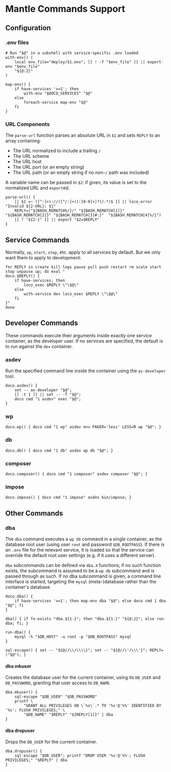 # Mantle Commands Support

## Configuration

### .env files


```shell
# Run "$@" in a subshell with service-specific .env loaded
with-env() (
    local env_file="deploy/$1.env"; [[ ! -f "$env_file" ]] || export-env "$env_file"
    "${@:2}"
)

map-env() {
    if have-services '==1'; then
        with-env "$DOCO_SERVICES" "$@"
    else
        foreach-service map-env "$@"
    fi
}
```

### URL Components

The `parse-url` function parses an absolute URL in `$1` and sets `REPLY` to an array containing:

* The URL normalized to include a trailing `/`
* The URL scheme
* The URL host
* The URL port (or an empty string)
* The URL path (or an empty string if no non-`/` path was included)

A variable name can be passed in `$2`: if given, its value is set to the normalized URL and `export`ed.

```shell
parse-url() {
    [[ $1 =~ ([^:]+)://([^/:]+)(:[0-9]+)?(/.*)$ ]] || loco_error "Invalid ${2-URL}: $1"
    REPLY=("${BASH_REMATCH%/}/" "${BASH_REMATCH[1]}" "${BASH_REMATCH[2]}" "${BASH_REMATCH[3]#:}"  "${BASH_REMATCH[4]%/}")
    [[ ! "${2-}" ]] || export "$2=$REPLY"
}

```

## Service Commands

Normally, `up`, `start`, `stop`, etc. apply to all services by default.  But we only want them to apply to development:

```shell
for REPLY in create kill logs pause pull push restart rm scale start stop unpause up; do eval "
doco.$REPLY() {
    if have-services; then
        loco_exec $REPLY \"\$@\"
    else
        with-service dev loco_exec $REPLY \"\$@\"
    fi
}"
done
```

## Developer Commands

These commands execute their arguments inside exactly one service container, as the developer user.  If no services are specified, the default is to run against the `dev` container.

### asdev

Run the specified command line inside the container using the `as-developer` tool.

```shell
doco.asdev() {
    set -- as-developer "$@";
    [[ -t 1 ]] || set -- -T "$@";
    doco cmd "1 asdev" exec "$@";
}
```

### wp

```shell
doco.wp() { doco cmd "1 wp" asdev env PAGER='less' LESS=R wp "$@"; }
```

### db

```shell
doco.db() { doco cmd "1 db" asdev wp db "$@"; }
```

### composer

```shell
doco.composer() { doco cmd "1 composer" asdev composer "$@"; }
```

### impose

```shell
doco.impose() { doco cmd "1 impose" asdev bin/impose; }
```

## Other Commands

### dba

The `dba` command executes a `wp db` command in a single container, as the database root user (using user `root` and password `$DB_ROOTPASS`).  If there is an `.env` file for the relevant service, it is loaded so that the service can override the default root user settings (e.g. if it uses a different server).

`dba` subcommands can be defined via `dba.X` functions; if no such function exists, the subcommand is assumed to be a `wp db` subcommand and is passed through as such.  If no dba subcommand is given, a command line interface is started, targeting the `mysql` (meta-)database rather than the container's database.

```shell
doco.dba() {
    if have-services '==1'; then map-env dba "$@"; else doco cmd 1 dba "$@"; fi
}

dba() { if fn-exists "dba.${1-}"; then "dba.${1-}" "${@:2}"; else run-dba; fi; }

run-dba() {
    mysql -h "$DB_HOST" -u root -p "$DB_ROOTPASS" mysql
}

sql-escape() { set -- "${@//\\/\\\\}"; set -- "${@//\'/\\\'}"; REPLY=("$@"); }
```

#### dba mkuser

Creates the database user for the current container, using its `DB_USER` and `DB_PASSWORD`, granting that user access to `DB_NAME`.

```shell
dba.mkuser() {
    sql-escape "$DB_USER" "$DB_PASSWORD"
    printf \
        "GRANT ALL PRIVILEGES ON \`%s\`.* TO '%s'@'%%' IDENTIFIED BY '%s'; FLUSH PRIVILEGES;" \
        "$DB_NAME" "$REPLY" "${REPLY[1]}" | dba
}
```

#### dba dropuser

Drops the `DB_USER` for the current container.

```shell
dba.dropuser() {
    sql-escape "$DB_USER"; printf "DROP USER '%s'@'%%'; FLUSH PRIVILEGES;" "$REPLY" | dba
}
```
